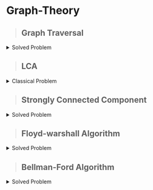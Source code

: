 # Graph-Theory

>## Graph Traversal

<details markdown = "1"><summary>Solved Problem</summary>
 
  [Problem-01 : ](https://cses.fi/problemset/task/1682) &nbsp; [My Solution](https://cses.fi/paste/ec36a56076940fd774801e/)

  [Problem-02 (Dijkstra) :](https://www.spoj.com/problems/INCARDS/) &nbsp; [ My Solution](https://www.spoj.com/status/INCARDS,pseudo_code20/)

   [Problem-03 ( MST ) :](https://www.spoj.com/problems/BLINNET/en/) &nbsp; [ My Solution](https://www.spoj.com/status/BLINNET,pseudo_code20/)

   [Problem-04 :](https://cses.fi/problemset/task/1194) &nbsp; [ My Solution](https://cses.fi/paste/2650dee56a05ab3b5fcbf8/)

   [Problem-05 :](https://cses.fi/problemset/task/1682) &nbsp; [ My Solution](https://cses.fi/paste/ec36a56076940fd774801e/)

   [Problem-06 (cses 1130) :](https://cses.fi/problemset/task/1130/) &nbsp; [ My Solution](https://cses.fi/paste/782115740cb6bcdb782fa7/)

</details>

>## LCA

<details markdown = "1"><summary>Classical Problem</summary>
 
  [Problem-01 (LeetCode 236) : ](https://leetcode.com/problems/lowest-common-ancestor-of-a-binary-tree/description/) &nbsp; [**Click here to see my solution**](https://leetcode.com/problems/lowest-common-ancestor-of-a-binary-tree/submissions/)

  [Problem-02 (CSES 1688): ](https://cses.fi/problemset/task/1688/) &nbsp; [**Click here to see my solution**](https://cses.fi/paste/1b8e13c825b7bbaf757a37/)

  [Problem-03 (CSES 1687-Binary Lifting): ](https://cses.fi/problemset/task/1687) &nbsp; [**Click here to see my solution**](https://cses.fi/paste/a6d5f7b2cc8a6f0d757763/)

  [Problem-04 (CSES 1135) :](https://cses.fi/problemset/task/1135/) &nbsp; [**Click here to see my solution**](https://cses.fi/paste/5d84136831785303778549/)

  [Problem-05 Leetcode 98 (BST) :](https://leetcode.com/problems/validate-binary-search-tree/description/?source=submission-ac) &nbsp; [**Click here to see my solution**](https://leetcode.com/problems/validate-binary-search-tree/solutions/5112155/bst)
  

</details>

>## Strongly Connected Component
<details markdown = "1"><summary> Solved Problem </summary>
 
[Problem-01:](https://cses.fi/problemset/task/1686) &nbsp; [ My Solution](https://cses.fi/paste/94d26d3dff78bb5874d391/)

</details>

>## Floyd-warshall Algorithm
<details markdown = "1"><summary> Solved Problem </summary>
 
[Problem-01:](https://cses.fi/problemset/task/1672/) &nbsp; [ My Solution](https://cses.fi/paste/2c966358d7933b308c4277/)

</details>

>## Bellman-Ford Algorithm
<details markdown = "1"><summary> Solved Problem </summary>
 
[Problem-01:](https://cses.fi/problemset/task/1197/) &nbsp; [ My Solution](https://cses.fi/paste/677866fe216a4a668c9e4e/)

</details>

